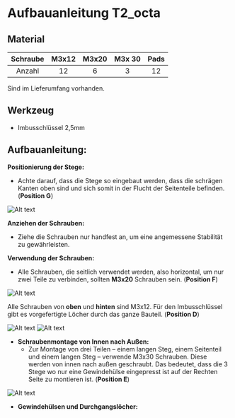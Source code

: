 # Aufbauanleitung T2_octa #
## Material ##


| Schraube | M3x12 | M3x20 | M3x 30 | Pads |
| :---:   | :---: | :---: | :---: | :---: |
| Anzahl  | 12 | 6  | 3 | 12 |



Sind im Lieferumfang vorhanden.

## Werkzeug ## 
- Imbusschlüssel 2,5mm 


## Aufbauanleitung: ##

**Positionierung der Stege:**
- Achte darauf, dass die Stege so eingebaut werden, dass die schrägen Kanten oben sind und sich somit in der Flucht der Seitenteile befinden. (**Position G**)

![Alt text](pics/Steg_Einbaurichtung_G.jpg?raw=true "Title")


**Anziehen der Schrauben:**
- Ziehe die Schrauben nur handfest an, um eine angemessene Stabilität zu gewährleisten.


**Verwendung der Schrauben:**
- Alle Schrauben, die seitlich verwendet werden, also horizontal, um nur zwei Teile zu verbinden, sollten **M3x20** Schrauben sein. (**Position F**)

![Alt text](pics/Setenansicht_20_F.jpg?raw=true "Title")


Alle Schrauben von **oben** und **hinten** sind M3x12. Für den Imbusschlüssel gibt es vorgefertigte Löcher durch das ganze Bauteil.  (**Position D**)

![Alt text](pics/Setenansicht_12_D.jpg?raw=true "Title")
![Alt text](pics/Setenansicht_12_D1.jpg?raw=true "Title")

- **Schraubenmontage von Innen nach Außen:**
  - Zur Montage von drei Teilen – einem langen Steg, einem Seitenteil und einem langen Steg – verwende M3x30 Schrauben. Diese werden von innen nach außen geschraubt. Das bedeutet, dass die 3 Stege wo nur eine Gewindehülse eingepresst ist auf der Rechten Seite zu montieren ist. (**Position E**)

![Alt text](pics/Durchgangsloch_E.jpg?raw=true "Title")


- **Gewindehülsen und Durchgangslöcher:**






